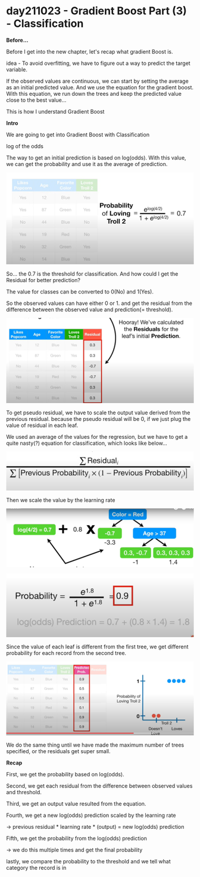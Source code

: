 # day211023 - Gradient Boost Part (3) - Classification

**Before...**

Before I get into the new chapter, let's recap what gradient Boost is.

idea - To avoid overfitting, we have to figure out a way to predict the target variable.

If the observed values are continuous, we can start by setting the average as an initial predicted value. And we use the equation for the gradient boost. With this equation, we run down the trees and keep the predicted value close to the best value...

This is how I understand Gradient Boost

**Intro**

We are going to get into Gradient Boost with Classification  

log of the odds

The way to get an initial prediction is based on log(odds). With this value, we can get the probability and use it as the average of prediction.

![Untitled](day211023%20-%20Gradient%20Boost%20Part%20(3)%20-%20Classificati%20b926482af1384c8aa230e3ef3b6d3416/Untitled.png)

So... the 0.7 is the threshold for classification. And how could I get the Residual for better prediction?

The value for classes can be converted to 0(No) and 1(Yes).

So the observed values can have either 0 or 1. and get the residual from the difference between the observed value and prediction(= threshold).

![Untitled](day211023%20-%20Gradient%20Boost%20Part%20(3)%20-%20Classificati%20b926482af1384c8aa230e3ef3b6d3416/Untitled%201.png)

To get pseudo residual, we have to scale the output value derived from the previous residual. because the pseudo residual will be 0, if we just plug the value of residual in each leaf.

We used an average of the values for the regression, but we have to get a quite nasty(?) equation for classification, which looks like below...

![Untitled](day211023%20-%20Gradient%20Boost%20Part%20(3)%20-%20Classificati%20b926482af1384c8aa230e3ef3b6d3416/Untitled%202.png)

Then we scale the value by the learning rate

![Untitled](day211023%20-%20Gradient%20Boost%20Part%20(3)%20-%20Classificati%20b926482af1384c8aa230e3ef3b6d3416/Untitled%203.png)

![Untitled](day211023%20-%20Gradient%20Boost%20Part%20(3)%20-%20Classificati%20b926482af1384c8aa230e3ef3b6d3416/Untitled%204.png)

Since the value of each leaf is different from the first tree, we get different probability for each record from the second tree.

![Untitled](day211023%20-%20Gradient%20Boost%20Part%20(3)%20-%20Classificati%20b926482af1384c8aa230e3ef3b6d3416/Untitled%205.png)

We do the same thing until we have made the maximum number of trees specified, or the residuals get super small.

**Recap**

First, we get the probability based on log(odds).

Second, we get each residual from the difference between observed values and threshold.

Third, we get an output value resulted from the equation.

Fourth, we get a new log(odds) prediction scaled by the learning rate

→ previous residual * learning rate * (output) = new log(odds) prediction

Fifth, we get the probability from the log(odds) prediction

→ we do this multiple times and get the final probability

lastly, we compare the probability to the threshold and we tell what category the record is in